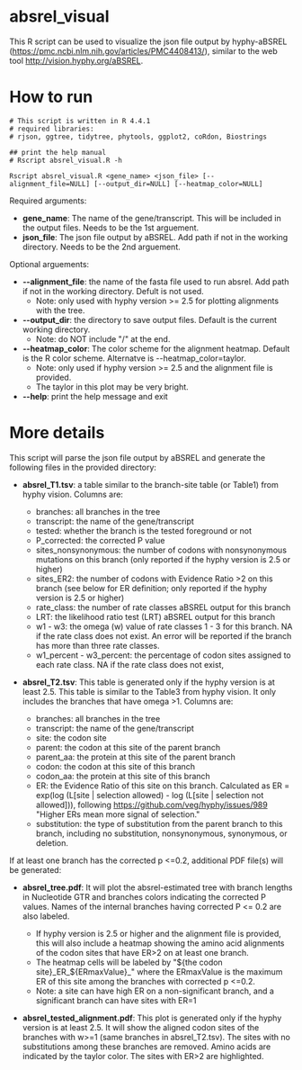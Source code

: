 # absrel_visual
This R script can be used to visualize the json file output by hyphy-aBSREL (https://pmc.ncbi.nlm.nih.gov/articles/PMC4408413/), similar to the web tool http://vision.hyphy.org/aBSREL. 

 
# How to run
```
# This script is written in R 4.4.1
# required libraries:
# rjson, ggtree, tidytree, phytools, ggplot2, coRdon, Biostrings

## print the help manual
# Rscript absrel_visual.R -h

Rscript absrel_visual.R <gene_name> <json_file> [--alignment_file=NULL] [--output_dir=NULL] [--heatmap_color=NULL]

```

Required arguments: 
* **gene_name**: The name of the gene/transcript. This will be included in the output files. Needs to be the 1st arguement.
* **json_file**: The json file output by aBSREL. Add path if not in the working directory. Needs to be the 2nd arguement.

Optional arguements:
* **--alignment_file**: the name of the fasta file used to run absrel. Add path if not in the working directory. Defult is not used.
  * Note: only used with hyphy version >= 2.5 for plotting alignments with the tree.
* **--output_dir**: the directory to save output files. Default is the current working directory.
  * Note: do NOT include "/" at the end.
* **--heatmap_color**: The color scheme for the alignment heatmap. Default is the R color scheme. Alternatve is --heatmap_color=taylor. 
  * Note: only used if hyphy version >= 2.5 and the alignment file is provided.
  * The taylor in this plot may be very bright.
* **--help**: print the help message and exit


# More details
This script will parse the json file output by aBSREL and generate the following files in the provided directory:
* **absrel_T1.tsv**: a table similar to the branch-site table (or Table1) from hyphy vision. Columns are:
  * branches: all branches in the tree
  * transcript: the name of the gene/transcript 
  * tested: whether the branch is the tested foreground or not
  * P_corrected: the corrected P value
  * sites_nonsynonymous: the number of codons with nonsynonymous mutations on this branch (only reported if the hyphy version is 2.5 or higher)
  * sites_ER2: the number of codons with Evidence Ratio >2 on this branch (see below for ER definition; only reported if the hyphy version is 2.5 or higher)
  * rate_class: the number of rate classes aBSREL output for this branch
  * LRT: the likelihood ratio test (LRT) aBSREL output for this branch
  * w1 - w3: the omega (w) value of rate classes 1 - 3 for this branch. NA if the rate class does not exist. An error will be reported if the branch has more than three rate classes.
  * w1_percent	- w3_percent: the percentage of codon sites assigned to each rate class. NA if the rate class does not exist,

* **absrel_T2.tsv**: This table is generated only if the hyphy version is at least 2.5. This table is similar to the Table3 from hyphy vision. It only includes the branches that have omega >1. Columns are:
  * branches: all branches in the tree
  * transcript: the name of the gene/transcript
  * site: the codon site  
  * parent: the codon at this site of the parent branch
  * parent_aa: the protein at this site of the parent branch
  * codon: the codon at this site of this branch
  * codon_aa: the protein at this site of this branch
  * ER: the Evidence Ratio of this site on this branch. Calculated as ER = exp(log (L[site | selection allowed) - log (L[site | selection not allowed])), following https://github.com/veg/hyphy/issues/989 "Higher ERs mean more signal of selection."
  * substitution: the type of substitution from the parent branch to this branch, including no substitution, nonsynonymous, synonymous, or deletion.

If at least one branch has the corrected p <=0.2, additional PDF file(s) will be generated:
* **absrel_tree.pdf**: It will plot the absrel-estimated tree with branch lengths in Nucleotide GTR and branches colors indicating the corrected P values. Names of the internal branches having corrected P <= 0.2 are also labeled.
  * If hyphy version is 2.5 or higher and the alignment file is provided, this will also include a heatmap showing the amino acid alignments of the codon sites that have ER>2 on at least one branch.
  * The heatmap cells will be labeled by "${the codon site}_ER_${ERmaxValue}_" where the ERmaxValue is the maximum ER of this site among the branches with corrected p <=0.2.
  * Note: a site can have high ER on a non-significant branch, and a significant branch can have sites with ER=1 

* **absrel_tested_alignment.pdf**: This plot is generated only if the hyphy version is at least 2.5. It will show the aligned codon sites of the branches with w>=1 (same branches in absrel_T2.tsv). The sites with no substitutions among these branches are removed. Amino acids are indicated by the taylor color. The sites with ER>2 are highlighted.

    

